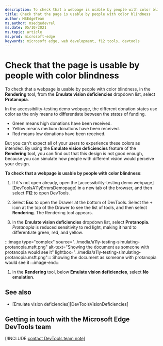 ```yaml
---
description: To check that a webpage is usable by people with color blindness, in the Rendering tool, from the Emulate vision deficiencies dropdown list, select Protanopia.
title: Check that the page is usable by people with color blindness
author: MSEdgeTeam
ms.author: msedgedevrel
ms.date: 05/10/2021
ms.topic: article
ms.prod: microsoft-edge
keywords: microsoft edge, web development, f12 tools, devtools
---
```

# Check that the page is usable by people with color blindness

<!-- Rendering tool: Emulate vision deficiencies: Protanopia -->

To check that a webpage is usable by people with color blindness, in the **Rendering** tool, from the **Emulate vision deficiencies** dropdown list, select **Protanopia**.

In the accessibility-testing demo webpage, the different donation states use color as the only means to differentiate between the states of funding.
*  Green means high donations have been received.
*  Yellow means medium donations have been received.
*  Red means low donations have been received.

But you can't expect all of your users to experience these colors as intended.  By using the **Emulate vision deficiencies** feature of the **Rendering** tool, you can find out that this design is not good enough, because you can simulate how people with different vision would perceive your design.


**To check that a webpage is usable by people with color blindness:**

1.  If it's not open already, open the [accessibility-testing demo webpage][DevToolsA11yErrorsDemopage] in a new tab of the browser, and then select **F12** to open DevTools.

1.  Select **Esc** to open the Drawer at the bottom of DevTools.  Select the **+** icon at the top of the Drawer to see the list of tools, and then select **Rendering**.  The Rendering tool appears.

1.  In the **Emulate vision deficiencies** dropdown list, select **Protanopia**.  _Protanopia_ is reduced sensitivity to red light, making it hard to differentiate green, red, and yellow.

:::image type="complex" source="../media/a11y-testing-simulating-protanopia.msft.png" alt-text="Showing the document as someone with protanopia would see it" lightbox="../media/a11y-testing-simulating-protanopia.msft.png":::
    Showing the document as someone with protanopia would see it
:::image-end:::

1.  In the **Rendering** tool, below **Emulate vision deficiencies**, select **No emulation**.


## See also

*  [Emulate vision deficiencies][DevToolsVisionDeficiencies]


## Getting in touch with the Microsoft Edge DevTools team  

[!INCLUDE [contact DevTools team note](../includes/contact-devtools-team-note.md)]  


<!-- links -->
